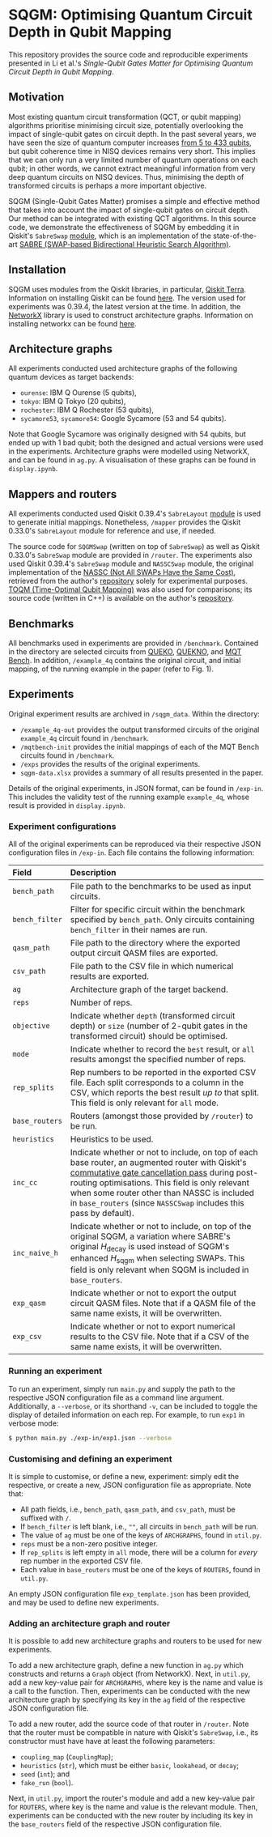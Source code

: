 # SQGM: Optimising Quantum Circuit Depth in Qubit Mapping

This repository provides the source code and reproducible experiments presented in Li et al.'s *Single-Qubit Gates Matter for Optimising Quantum Circuit Depth in Qubit Mapping*.

## Motivation

Most existing quantum circuit transformation (QCT, or qubit mapping) algorithms prioritise minimising circuit size, potentially overlooking the impact of single-qubit gates on circuit depth. In the past several years, we have seen the size of quantum computer increases [from 5 to 433 qubits](https://newsroom.ibm.com/2022-11-09-IBM-Unveils-400-Qubit-Plus-Quantum-Processor-and-Next-Generation-IBM-Quantum-System-Two), but qubit coherence time in NISQ devices remains very short. This implies that we can only run a very limited number of quantum operations on each qubit; in other words, we cannot extract meaningful information from very deep quantum circuits on NISQ devices. Thus, minimising the depth of transformed circuits is perhaps a more important objective.

SQGM (Single-Qubit Gates Matter) promises a simple and effective method that takes into account the impact of single-qubit gates on circuit depth. Our method can be integrated with existing QCT algorithms. In this source code, we demonstrate the effectiveness of SQGM by embedding it in Qiskit's  `SabreSwap` [module](https://qiskit.org/documentation/stubs/qiskit.transpiler.passes.SabreSwap.html), which is an implementation of the state-of-the-art [SABRE (SWAP-based Bidirectional Heuristic Search Algorithm)](https://dl.acm.org/doi/abs/10.1145/3297858.3304023).

## Installation

SQGM uses modules from the Qiskit libraries, in particular, [Qiskit Terra](https://github.com/Qiskit/qiskit-terra). Information on installing Qiskit can be found [here](https://qiskit.org/documentation/getting_started.html). The version used for experiments was 0.39.4, the latest version at the time. In addition, the [NetworkX](https://www.osti.gov/biblio/960616) library is used to construct architecture graphs. Information on installing networkx can be found [here](https://networkx.org/documentation/stable/install.html).

## Architecture graphs

All experiments conducted used architecture graphs of the following quantum devices as target backends:

- `ourense`: IBM Q Ourense (5 qubits),
- `tokyo`: IBM Q Tokyo (20 qubits),
- `rochester`: IBM Q Rochester (53 qubits),
- `sycamore53`, `sycamore54`: Google Sycamore (53 and 54 qubits).

Note that Google Sycamore was originally designed with 54 qubits, but ended up with 1 bad qubit; both the designed and actual versions were used in the experiments. Architecture graphs were modelled using NetworkX, and can be found in `ag.py`. A visualisation of these graphs can be found in `display.ipynb`.

## Mappers and routers

All experiments conducted used Qiskit 0.39.4's `SabreLayout` [module](https://qiskit.org/documentation/stubs/qiskit.transpiler.passes.SabreLayout.html) is used to generate initial mappings. Nonetheless, `/mapper` provides the Qiskit 0.33.0's `SabreLayout` module for reference and use, if needed.

The source code for `SQGMSwap` (written on top of `SabreSwap`) as well as Qiskit 0.33.0's `SabreSwap` module are provided in `/router`. The experiments also used Qiskit 0.39.4's `SabreSwap` module and `NASSCSwap` module, the original implementation of the [NASSC (Not All SWAPs Have the Same Cost)](https://ieeexplore.ieee.org/abstract/document/9773196/?casa_token=XzV4yy5W3D8AAAAA:ioe4xkNhEWtNZyiW0eWFsBf7WGRfpfAY7fBC5hwCRA4nzsTH2OvUG6OChXmQdbo_sU_aNiuc), retrieved from the author's [repository](https://github.com/peiyi1/nassc_code) solely for experimental purposes. [TOQM (Time-Optimal Qubit Mapping)](https://dl.acm.org/doi/10.1145/3445814.3446706) was also used for comparisons; its source code (written in C++) is available on the author's [repository](https://github.com/time-optimal-qmapper/TOQM).

## Benchmarks

All benchmarks used in experiments are provided in `/benchmark`. Contained in the directory are selected circuits from [QUEKO](https://ieeexplore.ieee.org/abstract/document/9140293?casa_token=sEb0o07UvpAAAAAA:TC3mMhNOUM6m0MmWxhikvqPxrsfcIKpjMjpLwsutmrf7UlcWBnfHhqNvWfg7JYpI7UTE1CoI), [QUEKNO](https://arxiv.org/abs/2301.08932), and [MQT Bench](https://www.cda.cit.tum.de/mqtbench/). In addition, `/example_4q` contains the original circuit, and initial mapping, of the running example in the paper (refer to Fig. 1).

## Experiments

Original experiment results are archived in `/sqgm_data`. Within the directory:

- `/example_4q-out` provides the output transformed circuits of the original `example_4q` circuit found in `/benchmark`.
- `/mqtbench-init` provides the initial mappings of each of the MQT Bench circuits found in `/benchmark`.
- `/exps` provides the results of the original experiments.
- `sqgm-data.xlsx` provides a summary of all results presented in the paper.

Details of the original experiments, in JSON format, can be found in `/exp-in`. This includes the validity test of the running example `example_4q`, whose result is provided in `display.ipynb`.

### Experiment configurations

All of the original experiments can be reproduced via their respective JSON configuration files in `/exp-in`. Each file contains the following information:

| Field         | Description 
|:-             |:-
|`bench_path`   | File path to the benchmarks to be used as input circuits.
|`bench_filter` | Filter for specific circuit within the benchmark specified by `bench_path`. Only circuits containing `bench_filter` in their names are run.
|`qasm_path`    | File path to the directory where the exported output circuit QASM files are exported.
|`csv_path`     | File path to the CSV file in which numerical results are exported.
|`ag`           | Architecture graph of the target backend.
|`reps`         | Number of reps.
|`objective`    | Indicate whether `depth` (transformed circuit depth) or `size` (number of 2-qubit gates in the transformed circuit) should be optimised.
|`mode`         | Indicate whether to record the `best` result, or `all` results amongst the specified number of reps.
|`rep_splits`   | Rep numbers to be reported in the exported CSV file. Each split corresponds to a column in the CSV, which reports the best result *up to* that split. This field is only relevant for `all` mode. 
|`base_routers` | Routers (amongst those provided by `/router`) to be run.
|`heuristics`   | Heuristics to be used.
|`inc_cc`       | Indicate whether or not to include, on top of each base router, an augmented router with Qiskit's [commutative gate cancellation pass](https://qiskit.org/documentation/stubs/qiskit.transpiler.passes.CommutativeCancellation.html) during post-routing optimisations. This field is only relevant when some router other than NASSC is included in `base_routers` (since `NASSCSwap` includes this pass by default).
|`inc_naive_h`  | Indicate whether or not to include, on top of the original SQGM, a variation where SABRE's original $H_\textsf{decay}$ is used instead of SQGM's enhanced $H_\textsf{sqgm}$ when selecting SWAPs. This field is only relevant when SQGM is included in `base_routers`.
|`exp_qasm`     | Indicate whether or not to export the output circuit QASM files. Note that if a QASM file of the same name exists, it will be overwritten.
|`exp_csv`      | Indicate whether or not to export numerical results to the CSV file. Note that if a CSV of the same name exists, it will be overwritten.

### Running an experiment

To run an experiment, simply run `main.py` and supply the path to the respective JSON configuration file as a command line argument. Additionally, a `--verbose`, or its shorthand `-v`, can be included to toggle the display of detailed information on each rep. For example, to run `exp1` in verbose mode:
```bash
$ python main.py ./exp-in/exp1.json --verbose
```

### Customising and defining an experiment

It is simple to customise, or define a new, experiment: simply edit the respective, or create a new, JSON configuration file as appropriate. Note that:

- All path fields, i.e., `bench_path`, `qasm_path`, and `csv_path`, must be suffixed with `/`.
- If `bench_filter` is left blank, i.e., `""`, all circuits in `bench_path` will be run.
- The value of `ag` must be one of the keys of `ARCHGRAPHS`, found in `util.py`.
- `reps` must be a non-zero positive integer.
- If `rep_splits` is left empty in `all` mode, there will be a column for *every* rep number in the exported CSV file.
- Each value in `base_routers` must be one of the keys of `ROUTERS`, found in `util.py`.

An empty JSON configuration file `exp_template.json` has been provided, and may be used to define new experiments.

### Adding an architecture graph and router

It is possible to add new architecture graphs and routers to be used for new experiments.

To add a new architecture graph, define a new function in `ag.py` which constructs and returns a `Graph` object (from NetworkX). Next, in `util.py`, add a new key-value pair for `ARCHGRAPHS`, where key is the name and value is a call to the function. Then, experiments can be conducted with the new architecture graph by specifying its key in the `ag` field of the respective JSON configuration file.

To add a new router, add the source code of that router in `/router`. Note that the router must be compatible in nature with Qiskit's `SabreSwap`, i.e., its constructor must have have at least the following parameters:

- `coupling_map` (`CouplingMap`);
- `heuristics` (`str`), which must be either `basic`, `lookahead`, or `decay`;
- `seed` (`int`); and
- `fake_run` (`bool`).

Next, in `util.py`, import the router's module and add a new key-value pair for `ROUTERS`, where key is the name and value is the relevant module. Then, experiments can be conducted with the new router by including its key in the `base_routers` field of the respective JSON configuration file.